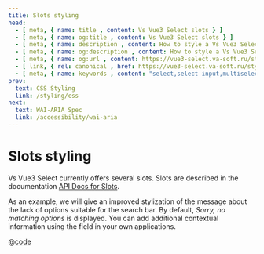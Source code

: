 ```yaml
---
title: Slots styling
head:
  - [ meta, { name: title , content: Vs Vue3 Select slots } ]
  - [ meta, { name: og:title , content: Vs Vue3 Select slots } ]
  - [ meta, { name: description , content: How to style a Vs Vue3 Select component slots } ]
  - [ meta, { name: og:description , content: How to style a Vs Vue3 Select component slots } ]
  - [ meta, { name: og:url , content: https://vue3-select.va-soft.ru/styling/slots/ } ]
  - [ link, { rel: canonical , href: https://vue3-select.va-soft.ru/styling/slots/ } ]
  - [ meta, { name: keywords , content: "select,select input,multiselect,vue,vue3,vue3 component,vue3 select,dropdown,styling,slots" } ]
prev:
  text: CSS Styling
  link: /styling/css
next:
  text: WAI-ARIA Spec
  link: /accessibility/wai-aria
---
```


# Slots styling

Vs Vue3 Select currently offers several slots. Slots are described in the documentation
[API Docs for Slots](../../api/slots/).

As an example, we will give an improved stylization of the message about the lack of options suitable for the search
bar. By default, _Sorry, no matching options_ is displayed. You can add additional contextual information
using the field in your own applications.

<BetterNoOptions />

@[code](../../.vuepress/components/BetterNoOptions.vue)
